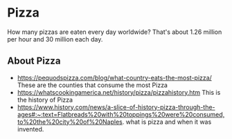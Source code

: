 # Pizza
 How many pizzas are eaten every day worldwide?
That's about 1.26 million per hour and 30 million each day. 
  ## About Pizza
  * https://pequodspizza.com/blog/what-country-eats-the-most-pizza/ These are the counties that consume the most Pizza
  * https://whatscookingamerica.net/history/pizza/pizzahistory.htm This is the history of Pizza
  * https://www.history.com/news/a-slice-of-history-pizza-through-the-ages#:~:text=Flatbreads%20with%20toppings%20were%20consumed,to%20the%20city%20of%20Naples. what is pizza and when it was invented.
